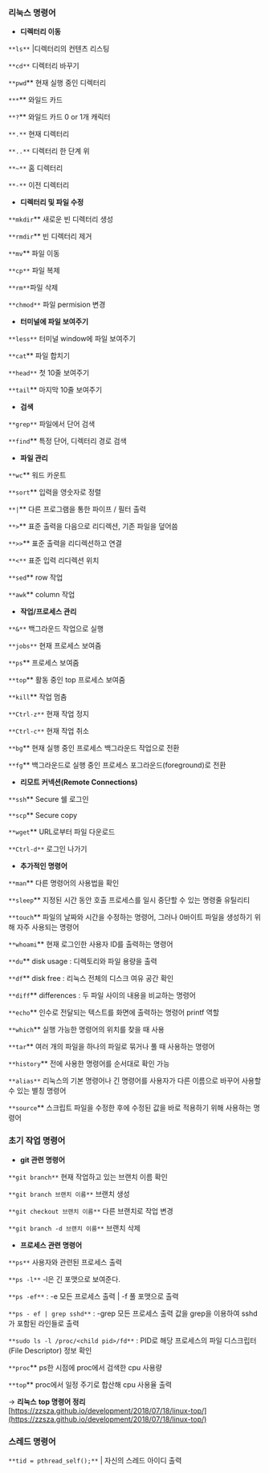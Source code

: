 ### 리눅스 명령어

- **디렉터리 이동**

`**ls**` |디렉터리의 컨텐츠 리스팅

`**cd**` 디렉터리 바꾸기

`**pwd`\*\* 현재 실행 중인 디렉터리

`***`\*\* 와일드 카드

`**?`\*\* 와일드 카드 0 or 1개 캐릭터

`**.**` 현재 디렉터리

`**..**` 디렉터리 한 단계 위

`**~**` 홈 디렉터리

`**-**` 이전 디렉터리

- **디렉터리 및 파일 수정**

`**mkdir`\*\* 새로운 빈 디렉터리 생성

`**rmdir`\*\* 빈 디렉터리 제거

`**mv`\*\* 파일 이동

`**cp**` 파일 복제

`**rm**`파일 삭제

`**chmod**` 파일 permision 변경

- **터미널에 파일 보여주기**

`**less**` 터미널 window에 파일 보여주기

`**cat`\*\* 파일 합치기

`**head**` 첫 10줄 보여주기

`**tail`\*\* 마지막 10줄 보여주기

- **검색**

`**grep**` 파일에서 단어 검색

`**find`\*\* 특정 단어, 디렉터리 경로 검색

- **파일 관리**

`**wc`\*\* 워드 카운트

`**sort`\*\* 입력을 영숫자로 정렬

`**|`\*\* 다른 프로그램을 통한 파이프 / 필터 출력

`**>`\*\* 표준 출력을 다음으로 리디렉션, 기존 파일을 덮어씀

`**>>`\*\* 표준 출력을 리디렉션하고 연결

`**<**` 표준 입력 리디렉션 위치

`**sed`\*\* row 작업

`**awk`\*\* column 작업

- **작업/프로세스 관리**

`**&**` 백그라운드 작업으로 실행

`**jobs**` 현재 프로세스 보여줌

`**ps`\*\* 프로세스 보여줌

`**top`\*\* 활동 중인 top 프로세스 보여줌

`**kill`\*\* 작업 멈춤

`**Ctrl-z**` 현재 작업 정지

`**Ctrl-c**` 현재 작업 취소

`**bg`\*\* 현재 실행 중인 프로세스 백그라운드 작업으로 전환

`**fg`\*\* 백그라운드로 실행 중인 프로세스 포그라운드(foreground)로 전환

- **리모트 커넥션(Remote Connections)**

`**ssh`\*\* Secure 쉘 로그인

`**scp`\*\* Secure copy

`**wget`\*\* URL로부터 파일 다운로드

`**Ctrl-d**` 로그인 나가기

- **추가적인 명령어**

`**man`\*\* 다른 명령어의 사용법을 확인

`**sleep`\*\* 지정된 시간 동안 호출 프로세스를 일시 중단할 수 있는 명령줄 유틸리티

`**touch`\*\* 파일의 날짜와 시간을 수정하는 명령어, 그러나 0바이트 파일을 생성하기 위해 자주 사용되는 명령어

`**whoami`\*\* 현재 로그인한 사용자 ID를 출력하는 명령어

`**du`\*\* disk usage : 디렉토리와 파일 용량을 출력

`**df`\*\* disk free : 리눅스 전체의 디스크 여유 공간 확인

`**diff`\*\* differences : 두 파일 사이의 내용을 비교하는 명령어

`**echo`\*\* 인수로 전달되는 텍스트를 화면에 출력하는 명령어 printf 역할

`**which`\*\* 실행 가능한 명령어의 위치를 찾을 때 사용

`**tar`\*\* 여러 개의 파일을 하나의 파일로 묶거나 풀 때 사용하는 명령어

`**history`\*\* 전에 사용한 명령어를 순서대로 확인 가능

`**alias**` 리눅스의 기본 명령어나 긴 명령어를 사용자가 다른 이름으로 바꾸어 사용할 수 있는 별칭 명령어

`**source`\*\* 스크립트 파일을 수정한 후에 수정된 값을 바로 적용하기 위해 사용하는 명령어

### 초기 작업 명령어

- **git 관련 명령어**

`**git branch**` 현재 작업하고 있는 브랜치 이름 확인

`**git branch 브랜치 이름**` 브랜치 생성

`**git checkout 브랜치 이름**` 다른 브랜치로 작업 변경

`**git branch -d 브랜치 이름**` 브랜치 삭제

- **프로세스 관련 명령어**

`**ps**` 사용자와 관련된 프로세스 출력

`**ps -l**` -l은 긴 포맷으로 보여준다.

`**ps -ef**` : -e 모든 프로세스 출력 | -f 풀 포맷으로 출력

`**ps - ef | grep sshd**` : -grep 모든 프로세스 출력 값을 grep을 이용하여 sshd가 포함된 라인들로 출력

`**sudo ls -l /proc/<child pid>/fd**` : PID로 해당 프로세스의 파일 디스크립터(File Descriptor) 정보 확인

`**proc`\*\* ps한 시점에 proc에서 검색한 cpu 사용량

`**top`\*\* proc에서 일정 주기로 합산해 cpu 사용율 출력

→ **리눅스** **top 명령어 정리** [https://zzsza.github.io/development/2018/07/18/linux-top/](https://zzsza.github.io/development/2018/07/18/linux-top/)

### 스레드 명령어

`**tid = pthread_self();**` | 자신의 스레드 아이디 출력
